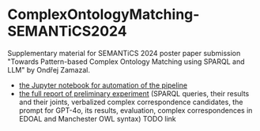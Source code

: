 # ComplexOntologyMatching-SEMANTiCS2024
Supplementary material for SEMANTiCS 2024 poster paper submission "Towards Pattern-based Complex Ontology Matching using SPARQL and LLM" by Ondřej Zamazal.
- [the Jupyter notebook for automation of the pipeline](ComplexOntologyMatching_CAT_SEMANTiCS2024.ipynb)
- [the full report of preliminary experiment](experiment.md) (SPARQL queries, their results and their joints, verbalized complex correspondence candidates, the prompt for GPT-4o, its results, evaluation, complex correspondences in EDOAL and Manchester OWL syntax) TODO link
